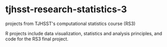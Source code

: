 # tjhsst-research-statistics-3
 projects from TJHSST's computational statistics course (RS3)

R projects include data visualization, statistics and analysis principles, and code for the RS3 final project.
